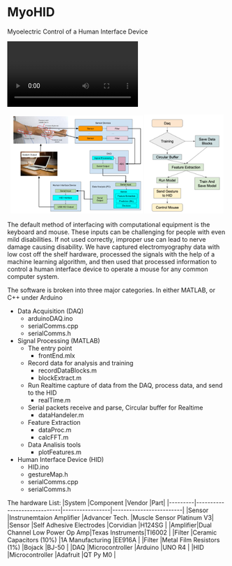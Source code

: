 # MyoHID
Myoelectric Control of a Human Interface Device


![Video of System in Action](https://github.com/iamtheeel/MyoHID/blob/744d13a04d67df1fa4955e9585844b020ff10742/IMG_6636_finalRun_720p.mov)

<p align="center">
  <img src="images/blockDiagram.png" alt="Block Diagram" width=60%/>
  <img src="images/flowChart.png" alt="Flow Chart" width=36%/>

</p>

The default method of interfacing with computational equipment is the keyboard and mouse. These inputs can be challenging for people with even mild disabilities. If not used correctly, improper use can lead to nerve damage causing disability. 
We have captured electromyography data with low cost off the shelf hardware, processed the signals with the help of a machine learning algorithm, and then used that processed information to control a human interface device to operate a mouse for any common computer system.


The software is broken into three major categories. In either MATLAB, or C++ under Arduino
*	Data Acquisition (DAQ)
    -	arduinoDAQ.ino
    -	serialComms.cpp
    - serialComms.h
*	Signal Processing (MATLAB)
    -	The entry point
        - frontEnd.mlx
    -	Record data for analysis and training
        - recordDataBlocks.m
        - blockExtract.m
    -	Run Realtime capture of data from the DAQ, process data, and send to the HID
        - realTime.m
    -	Serial packets receive and parse, Circular buffer for Realtime
        - dataHandeler.m
    -	Feature Extraction
        - dataProc.m
        - calcFFT.m
    -	Data Analisis tools
        - plotFeatures.m
*	Human Interface Device (HID)
    -	HID.ino
    -	gestureMap.h
    -	serialComms.cpp
    -	serialComms.h


The hardware List:
|System		|Component	|Vendor	|Part|
|---------|-----------------------------|-----------------|-------------------------|
|Sensor   |Instrunemtaion Amplifier     |Advancer Tech.   |Muscle Sensor Platinum V3|
|Sensor   |Self Adhesive Electrodes     |Corvidian        |H124SG                   |
|Amplifier|Dual Channel Low Power Op Amp|Texas Instruments|TI6002                   |
|Filter   |Ceramic Capacitors (10%)     |1A Manufacturing |EE916A                   |
|Filter   |Metal Film Resistors (1%)    |Bojack           |BJ-50                    |
|DAQ      |Microcontroller              |Arduino          |UNO R4                   |
|HID      |Microcontroller              |Adafruit         |QT Py M0                 |

